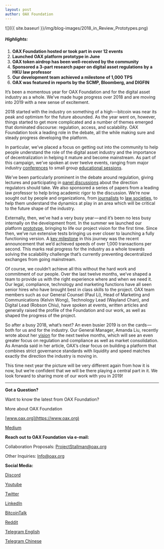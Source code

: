 ```yaml
---
layout: post
author: OAX Foundation
---
```

![]({{ site.baseurl }}/img/blog-images/2018_in_Review_Prototypes.png)

##### Highlights:
1. **OAX Foundation hosted or took part in over 12 events**
2. **Launched OAX platform prototype in June**
3. **OAX token airdrop has been well-received by the community**
4. **Sponsored a 3-part research paper on digital asset regulations by a HKU law professor**
5. **Our development team achieved a milestone of 1,000 TPS**
6. **OAX was featured in reports by the SCMP, Bloomberg, and DIGFIN**

It’s been a momentous year for OAX Foundation and for the digital asset industry as a whole. We’ve made huge progress over 2018 and are moving into 2019 with a new sense of excitement.

2018 started with the industry on something of a high — bitcoin was near its peak and optimism for the future abounded. As the year went on, however, things started to get more complicated and a number of themes emerged that dominated discourse: regulation, access, and scalability. OAX Foundation took a leading role in the debate, all the while making sure and steady progress developing the platform.

In particular, we’ve placed a focus on getting out into the community to help people understand the role of the digital asset industry and the importance of decentralization in helping it mature and become mainstream. As part of this campaign, we’ve spoken at over twelve events, ranging from major industry [conferences](https://medium.com/@OAX_Foundation/wrap-up-from-consensus-spreading-the-words-about-oax-72ba114eb657) to small group [educational sessions](https://medium.com/@OAX_Foundation/an-evening-lecture-on-blockchain-and-decentralized-exchanges-a0f44107ef19).

We’ve been particularly prominent in the debate around regulation, giving lectures and participating in [panel discussions](https://medium.com/@OAX_Foundation/moving-the-regulatory-debate-onwards-531478215d29) about the direction regulators should take. We also sponsored a series of papers from a leading law professor to help bring academic rigor to the discussion. We’re now sought out by people and organizations, from [journalists](https://www.digfingroup.com/dex/) to [law societies](https://medium.com/@OAX_Foundation/helping-the-legal-community-unblock-the-blockchain-dc909ef6a377), to help them understand the dynamics at play in an area which will be critical to the future shape of the industry.

Externally, then, we’ve had a very busy year — and it’s been no less busy internally on the development front. In the summer we launched our platform [prototype](https://medium.com/@OAX_Foundation/oax-foundation-revolutionizes-digital-asset-trading-with-launch-of-decentralized-platform-prototype-f64c78207e68), bringing to life our project vision for the first time. Since then, we’ve run extensive tests bringing us ever closer to launching a fully functioning version. A [key milestone](https://medium.com/@OAX_Foundation/a-giant-leap-for-decentralization-47a01c17084a) in this journey was the recent announcement that we’d achieved speeds of over 1,000 transactions per second. This marks real progress for the industry as a whole towards solving the scalability challenge that’s currently preventing decentralized exchanges from going mainstream.

Of course, we couldn’t achieve all this without the hard work and commitment of our people. Over the last twelve months, we’ve shaped a team to provide us with the right experience where and when we need it. Our legal, compliance, technology and marketing functions have all seen senior hires who have brought best in class skills to the project. OAX team members such as our General Counsel (Paul Li), Head of Marketing and Communications (Kelvin Wong), Technology Lead (Wayland Chan), and Digital Lead (Robson Chiu), have spoken at events, written articles and generally raised the profile of the Foundation and our work, as well as shaped the progress of the project.

So after a busy 2018, what’s next? An even busier 2019 is on the cards — both for us and for the industry. Our General Manager, Amanda Liu, recently wrote about her [vision](https://medium.com/@OAX_Foundation/a-view-of-the-future-d2a675a9c1bb) for the next twelve months, which will see an even greater focus on regulation and compliance as well as market consolidation. As Amanda said in her article, OAX’s clear focus on building a platform that combines strict governance standards with liquidity and speed matches exactly the direction the industry is moving in.

This time next year the picture will be very different again from how it is now, but we’re confident that we will be there playing a central part in it. We look forward to sharing more of our work with you in 2019!

---

**Got a Question?**

Want to know the latest from OAX Foundation?

More about OAX Foundation

[www.oax.org](https://www.oax.org)

[Medium](https://medium.com/@OAX_Foundation)  
  

**Reach out to OAX Foundation via e-mail:**

Collaboration Proposals: [ProjectStallman@oax.org](ProjectStallman@oax.org)

Other Inquiries: [Info@oax.org](Info@oax.org)

**Social Media:**

[Discord](https://discordapp.com/invite/ZH5YHkb)

[Youtube](https://bit.ly/2Bvsk73)

[Twitter](https://twitter.com/OAX_Foundation)

[LinkedIn](https://www.linkedin.com/company/oax-foundation/)

[BitcoinTalk](http://bitcointalk.org/index.php?topic=1943946)

[Reddit](https://www.reddit.com/r/OpenANX/)

[Telegram English](https://t.me/openanxteam)

[Telegram Chinese](https://t.me/oax_cn)
